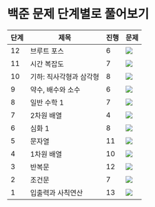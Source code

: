 # 백준 문제 단계별로 풀어보기
|단계|제목|진행|문제|
|------|---|---|---|
|12|브루트 포스|6|<img src="https://img.shields.io/badge/도전중-2C5BB4?style=flat-square"/>|
|11|시간 복잡도|7|<img src="https://img.shields.io/badge/완료-006600?style=flat-square"/>|
|10|기하: 직사각형과 삼각형|8|<img src="https://img.shields.io/badge/완료-006600?style=flat-square"/>|
|9|약수, 배수와 소수|6|<img src="https://img.shields.io/badge/완료-006600?style=flat-square"/>|
|8|일반 수학 1|7|<img src="https://img.shields.io/badge/완료-006600?style=flat-square"/>|
|7|2차원 배열|4|<img src="https://img.shields.io/badge/완료-006600?style=flat-square"/>|
|6|심화 1|8|<img src="https://img.shields.io/badge/완료-006600?style=flat-square"/>|
|5|문자열|11|<img src="https://img.shields.io/badge/완료-006600?style=flat-square"/>|
|4|1차원 배열|10|<img src="https://img.shields.io/badge/완료-006600?style=flat-square"/>|
|3|반복문|12|<img src="https://img.shields.io/badge/완료-006600?style=flat-square"/>|
|2|조건문|7|<img src="https://img.shields.io/badge/완료-006600?style=flat-square"/>|
|1|입출력과 사칙연산|13|<img src="https://img.shields.io/badge/완료-006600?style=flat-square"/>|

